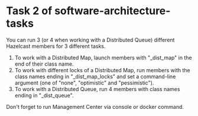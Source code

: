 # Task 2 of software-architecture-tasks

You can run 3 (or 4 when working with a Distributed Queue) different Hazelcast members for 3 different tasks.

1. To work with a Distributed Map, launch members with "_dist_map" in the end of their class name.
2. To work with different locks of a Distributed Map, run members with the class names ending in "_dist_map_locks" and set a command-line argument (one of "none", "optimistic" and "pessimistic").
3. To work with a Distributed Queue, run 4 members with class names ending in "_dist_queue".

Don't forget to run Management Center via console or docker command.